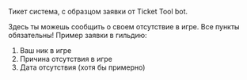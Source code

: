 Тикет система, с образцом заявки от Ticket Tool bot.

Здесь ты можешь сообщить о своем отсутствие в игре.
Все пункты обязательны!
Пример заявки в гильдию:
1. Ваш ник в игре 
2. Причина отсутствия в игре
3. Дата отсутствия (хотя бы примерно)